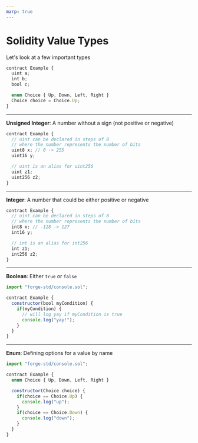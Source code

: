 ```yaml
---
marp: true
---
```


# Solidity Value Types

Let's look at a few important types

```js
contract Example {
  uint a;
  int b;
  bool c;

  enum Choice { Up, Down, Left, Right }
  Choice choice = Choice.Up;
}
```

---

**Unsigned Integer**: A number without a sign (not positive or negative)

```js
contract Example {
  // uint can be declared in steps of 8
  // where the number represents the number of bits
  uint8 x; // 0 -> 255
  uint16 y;

  // uint is an alias for uint256
  uint z1;
  uint256 z2;
}
```

---

**Integer**: A number that could be either positive or negative

```js
contract Example {
  // uint can be declared in steps of 8
  // where the number represents the number of bits
  int8 x; // -128 -> 127
  int16 y;

  // int is an alias for int256
  int z1;
  int256 z2;
}
```

---

**Boolean**: Either `true` or `false`

```js
import "forge-std/console.sol";

contract Example {
  constructor(bool myCondition) {
    if(myCondition) {
      // will log yay if myCondition is true
      console.log("yay!");
    }
  }
}
```

---

**Enum**: Defining options for a value by name

```js
import "forge-std/console.sol";

contract Example {
  enum Choice { Up, Down, Left, Right }

  constructor(Choice choice) {
    if(choice == Choice.Up) {
      console.log("up");
    }
    if(choice == Choice.Down) {
      console.log("down");
    }
  }
}
```
